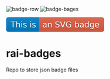 ![badge-row](https://img.shields.io/endpoint?url=https://raw.githubusercontent.com/NoorShamasneh/rai-badges/main/test-badge.json)
![badge-bages](https://img.shields.io/endpoint?url=https://noorshamasneh.github.io/rai-badges/test-badge.json)


![badge-test-svg](https://raw.githubusercontent.com/NoorShamasneh/rai-badges/main/badge.svg)

# rai-badges
Repo to store json badge files
